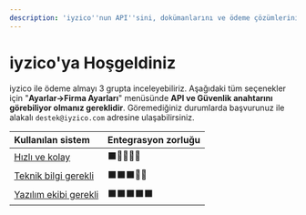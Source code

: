 ```yaml
---
description: 'iyzico''nun API''sini, dokümanlarını ve ödeme çözümlerini keşfedin.'
---
```


# iyzico'ya Hoşgeldiniz

iyzico ile ödeme almayı 3 grupta inceleyebiliriz. Aşağıdaki tüm seçenekler için "**Ayarlar-&gt;Firma Ayarları**" menüsünde **API ve Güvenlik anahtarını görebiliyor olmanız gereklidir**. Göremediğiniz durumlarda başvurunuz ile alakalı `destek@iyzico.com` adresine ulaşabilirsiniz. 

| Kullanılan sistem | Entegrasyon zorluğu |
| :--- | :--- |
| [Hızlı ve kolay](hizli-ve-kolay/) | ⬛️🔲🔲🔲🔲 |
| [Teknik bilgi gerekli](teknik-bilgi-gerekli/) | ⬛️⬛️⬛️🔲🔲 |
| [Yazılım ekibi gerekli](yazilim-bilgisi-gerekli/) | ⬛️⬛️⬛️⬛️⬛️ |



